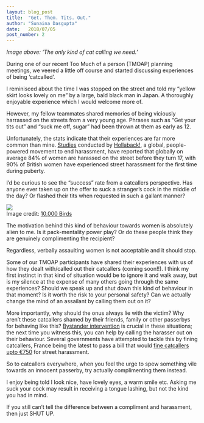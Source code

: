 ```yaml
---
layout: blog_post
title:  "Get. Them. Tits. Out."
author: "Sunaina Dasgupta"
date:   2018/07/05
post_number: 2
---
```


*Image above: ‘The only kind of cat calling we need.’*

During one of our recent Too Much of a person (TMOAP) planning meetings, we veered a little off course and started discussing experiences of being ‘catcalled’. 

I reminisced about the time I was stopped on the street and told my “yellow skirt looks lovely on me” by a large, bald black man in Japan. A thoroughly enjoyable experience which I would welcome more of.  

However, my fellow teammates shared memories of being viciously harrassed on the streets from a very young age. Phrases such as “Get your tits out” and “suck me off, sugar” had been thrown at them as early as 12.

Unfortunately, the stats indicate that their experiences are far more common than mine. <a href="https://www.telegraph.co.uk/women/womens-life/11637697/Catcalling-Women-sexually-harassed-on-the-street-from-puberty.html" target="new">Studies</a> conducted by <a href="https://www.telegraph.co.uk/women/womens-life/11637697/Catcalling-Women-sexually-harassed-on-the-street-from-puberty.html" target="new">Hollaback!</a>, a global, people-powered movement to end harassment, have reported that globally on average 84% of women are harassed on the street before they turn 17, with 90% of British women have experienced street harassment for the first time during puberty.

I’d be curious to see the “success” rate from a catcallers perspective. Has anyone ever taken up on the offer to suck a stranger’s cock in the middle of the day? Or flashed their tits when requested in such a gallant manner?

<div class="container-fullwidth center">
	<img class="img-fluid blog_body_img" src="{{site.baseurl}}assets/images/blog/2-2.jpg" /><br>
	<div class="blog_image_credit"><span>Image credit: <a href="https://www.telegraph.co.uk/women/womens-life/11637697/Catcalling-Women-sexually-harassed-on-the-street-from-puberty.html" target="new">10,000 Birds</a></span></div>
</div>

The motivation behind this kind of behaviour towards women is absolutely alien to me. Is it pack-mentality power play? Or do these people think they are genuinely complimenting the recipient?

Regardless, verbally assaulting women is not acceptable and it should stop.

Some of our TMOAP participants have shared their experiences with us of how they dealt with/called out their catcallers (coming soon!!). I think my first instinct in that kind of situation would be to ignore it and walk away, but is my silence at the expense of many others going through the same experiences? Should we speak up and shut down this kind of behaviour in that moment? Is it worth the risk to your personal safety? Can we actually change the mind of an assailant by calling them out on it?

More importantly, why should the onus always lie with the victim? Why aren’t these catcallers shamed by their friends, family or other passerbys for behaving like this? <a href="https://www.ihollaback.org/resources/bystander-resources/" target="new">Bystander intervention</a> is crucial in these situations; the next time you witness this, you can help by calling the harasser out on their behaviour. Several governments have attempted to tackle this by fining catcallers, France being the latest to pass a bill that would <a href="https://qz.com/1286277/a-catcalling-law-in-france-would-charge-a-e750-fine/" target="new">fine catcallers upto €750</a> for street harassment.

So to catcallers everywhere, when you feel the urge to spew something vile towards an innocent passerby, try actually complimenting them instead. 

I enjoy being told I look nice, have lovely eyes, a warm smile etc. Asking me suck your cock may result in receiving a tongue lashing, but not the kind you had in mind. 

If you still can’t tell the difference between a compliment and harassment, then just SHUT UP.

